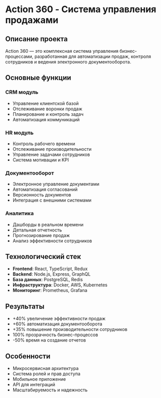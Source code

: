 # Action 360 - Система управления продажами

## Описание проекта

Action 360 — это комплексная система управления бизнес-процессами, разработанная для автоматизации продаж, контроля сотрудников и ведения электронного документооборота.

## Основные функции

### CRM модуль
- Управление клиентской базой
- Отслеживание воронки продаж
- Планирование и контроль задач
- Автоматизация коммуникаций

### HR модуль
- Контроль рабочего времени
- Отслеживание производительности
- Управление задачами сотрудников
- Система мотивации и KPI

### Документооборот
- Электронное управление документами
- Автоматизация согласований
- Версионность документов
- Интеграция с внешними системами

### Аналитика
- Дашборды в реальном времени
- Детальная отчетность
- Прогнозирование продаж
- Анализ эффективности сотрудников

## Технологический стек

- **Frontend**: React, TypeScript, Redux
- **Backend**: Node.js, Express, GraphQL
- **База данных**: PostgreSQL, Redis
- **Инфраструктура**: Docker, AWS, Kubernetes
- **Мониторинг**: Prometheus, Grafana

## Результаты

- +40% увеличение эффективности продаж
- +60% автоматизация документооборота
- +35% повышение производительности сотрудников
- 100% прозрачность бизнес-процессов
- -50% время на создание отчетов

## Особенности

- Микросервисная архитектура
- Система ролей и прав доступа
- Мобильное приложение
- API для интеграций
- Масштабируемость и надежность
